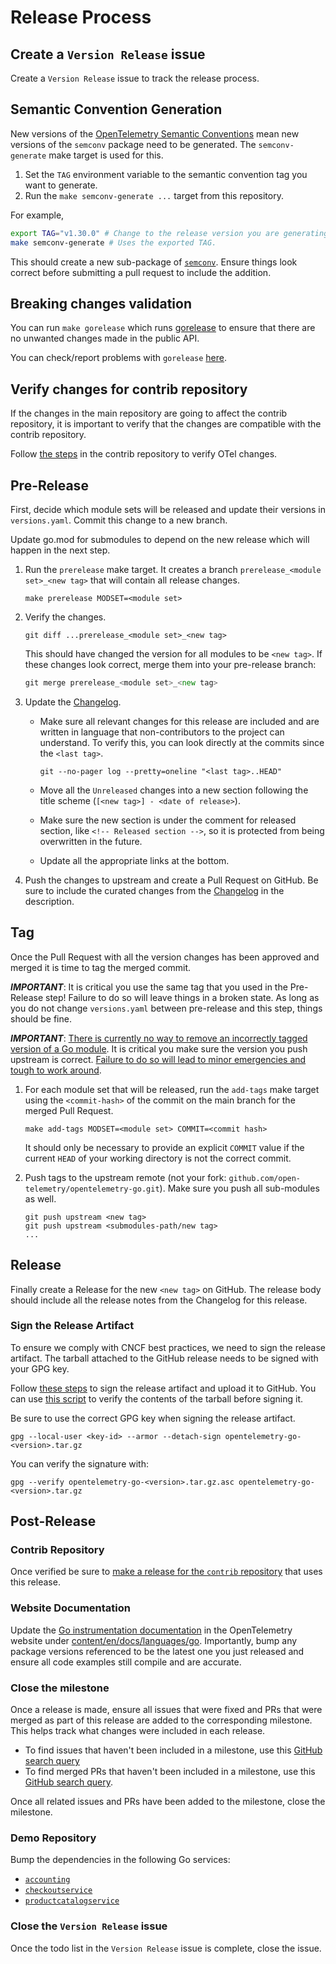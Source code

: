 # Release Process

## Create a `Version Release` issue

Create a `Version Release` issue to track the release process.

## Semantic Convention Generation

New versions of the [OpenTelemetry Semantic Conventions] mean new versions of the `semconv` package need to be generated.
The `semconv-generate` make target is used for this.

1. Set the `TAG` environment variable to the semantic convention tag you want to generate.
2. Run the `make semconv-generate ...` target from this repository.

For example,

```sh
export TAG="v1.30.0" # Change to the release version you are generating.
make semconv-generate # Uses the exported TAG.
```

This should create a new sub-package of [`semconv`](./semconv).
Ensure things look correct before submitting a pull request to include the addition.

## Breaking changes validation

You can run `make gorelease` which runs [gorelease](https://pkg.go.dev/golang.org/x/exp/cmd/gorelease) to ensure that there are no unwanted changes made in the public API.

You can check/report problems with `gorelease` [here](https://golang.org/issues/26420).

## Verify changes for contrib repository

If the changes in the main repository are going to affect the contrib repository, it is important to verify that the changes are compatible with the contrib repository.

Follow [the steps](https://github.com/open-telemetry/opentelemetry-go-contrib/blob/main/RELEASING.md#verify-otel-changes) in the contrib repository to verify OTel changes.

## Pre-Release

First, decide which module sets will be released and update their versions
in `versions.yaml`.  Commit this change to a new branch.

Update go.mod for submodules to depend on the new release which will happen in the next step.

1. Run the `prerelease` make target. It creates a branch
    `prerelease_<module set>_<new tag>` that will contain all release changes.

    ```
    make prerelease MODSET=<module set>
    ```

2. Verify the changes.

    ```
    git diff ...prerelease_<module set>_<new tag>
    ```

    This should have changed the version for all modules to be `<new tag>`.
    If these changes look correct, merge them into your pre-release branch:

    ```go
    git merge prerelease_<module set>_<new tag>
    ```

3. Update the [Changelog](./CHANGELOG.md).
   - Make sure all relevant changes for this release are included and are written in language that non-contributors to the project can understand.
       To verify this, you can look directly at the commits since the `<last tag>`.

       ```
       git --no-pager log --pretty=oneline "<last tag>..HEAD"
       ```

   - Move all the `Unreleased` changes into a new section following the title scheme (`[<new tag>] - <date of release>`).
   - Make sure the new section is under the comment for released section, like `<!-- Released section -->`, so it is protected from being overwritten in the future.
   - Update all the appropriate links at the bottom.

4. Push the changes to upstream and create a Pull Request on GitHub.
    Be sure to include the curated changes from the [Changelog](./CHANGELOG.md) in the description.

## Tag

Once the Pull Request with all the version changes has been approved and merged it is time to tag the merged commit.

***IMPORTANT***: It is critical you use the same tag that you used in the Pre-Release step!
Failure to do so will leave things in a broken state. As long as you do not
change `versions.yaml` between pre-release and this step, things should be fine.

***IMPORTANT***: [There is currently no way to remove an incorrectly tagged version of a Go module](https://github.com/golang/go/issues/34189).
It is critical you make sure the version you push upstream is correct.
[Failure to do so will lead to minor emergencies and tough to work around](https://github.com/open-telemetry/opentelemetry-go/issues/331).

1. For each module set that will be released, run the `add-tags` make target
    using the `<commit-hash>` of the commit on the main branch for the merged Pull Request.

    ```
    make add-tags MODSET=<module set> COMMIT=<commit hash>
    ```

    It should only be necessary to provide an explicit `COMMIT` value if the
    current `HEAD` of your working directory is not the correct commit.

2. Push tags to the upstream remote (not your fork: `github.com/open-telemetry/opentelemetry-go.git`).
    Make sure you push all sub-modules as well.

    ```
    git push upstream <new tag>
    git push upstream <submodules-path/new tag>
    ...
    ```

## Release

Finally create a Release for the new `<new tag>` on GitHub.
The release body should include all the release notes from the Changelog for this release.

### Sign the Release Artifact

To ensure we comply with CNCF best practices, we need to sign the release artifact.
The tarball attached to the GitHub release needs to be signed with your GPG key.

Follow [these steps] to sign the release artifact and upload it to GitHub.
You can use [this script] to verify the contents of the tarball before signing it.

Be sure to use the correct GPG key when signing the release artifact.

```terminal
gpg --local-user <key-id> --armor --detach-sign opentelemetry-go-<version>.tar.gz
```

You can verify the signature with:

```terminal
gpg --verify opentelemetry-go-<version>.tar.gz.asc opentelemetry-go-<version>.tar.gz
```

[these steps]: https://wiki.debian.org/Creating%20signed%20GitHub%20releases
[this script]: https://github.com/MrAlias/attest-sh

## Post-Release

### Contrib Repository

Once verified be sure to [make a release for the `contrib` repository](https://github.com/open-telemetry/opentelemetry-go-contrib/blob/main/RELEASING.md) that uses this release.

### Website Documentation

Update the [Go instrumentation documentation] in the OpenTelemetry website under [content/en/docs/languages/go].
Importantly, bump any package versions referenced to be the latest one you just released and ensure all code examples still compile and are accurate.

[OpenTelemetry Semantic Conventions]: https://github.com/open-telemetry/semantic-conventions
[Go instrumentation documentation]: https://opentelemetry.io/docs/languages/go/
[content/en/docs/languages/go]: https://github.com/open-telemetry/opentelemetry.io/tree/main/content/en/docs/languages/go

### Close the milestone

Once a release is made, ensure all issues that were fixed and PRs that were merged as part of this release are added to the corresponding milestone.
This helps track what changes were included in each release.

- To find issues that haven't been included in a milestone, use this [GitHub search query](https://github.com/open-telemetry/opentelemetry-go/issues?q=is%3Aissue%20no%3Amilestone%20is%3Aclosed%20sort%3Aupdated-desc%20reason%3Acompleted%20-label%3AStale%20linked%3Apr)
- To find merged PRs that haven't been included in a milestone, use this [GitHub search query](https://github.com/open-telemetry/opentelemetry-go/pulls?q=is%3Apr+no%3Amilestone+is%3Amerged).

Once all related issues and PRs have been added to the milestone, close the milestone.

### Demo Repository

Bump the dependencies in the following Go services:

- [`accounting`](https://github.com/open-telemetry/opentelemetry-demo/tree/main/src/accounting)
- [`checkoutservice`](https://github.com/open-telemetry/opentelemetry-demo/tree/main/src/checkout)
- [`productcatalogservice`](https://github.com/open-telemetry/opentelemetry-demo/tree/main/src/product-catalog)

### Close the `Version Release` issue

Once the todo list in the `Version Release` issue is complete, close the issue.

